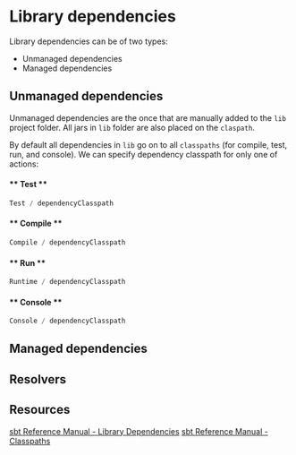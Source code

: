 # Library dependencies

Library dependencies can be of two types:

- Unmanaged dependencies
- Managed dependencies

## Unmanaged dependencies

Unmanaged dependencies are the once that are manually added to the `lib` project folder. All jars in `lib` folder are also placed on the `claspath`.

By default all dependencies in `lib` go on to all `classpaths` (for compile, test, run, and console). We can specify dependency classpath for only one of actions:

<!-- tabs:start -->

#### ** Test **

```scala
Test / dependencyClasspath

```

#### ** Compile **

```scala
Compile / dependencyClasspath

```

#### ** Run **

```scala
Runtime / dependencyClasspath

```

#### ** Console **

```scala
Console / dependencyClasspath

```

<!-- tabs:end -->

## Managed dependencies

## Resolvers

## Resources

[sbt Reference Manual - Library Dependencies](https://www.scala-sbt.org/1.x/docs/Library-Dependencies.html)
[sbt Reference Manual - Classpaths](https://www.scala-sbt.org/1.x/docs/Classpaths.html)
